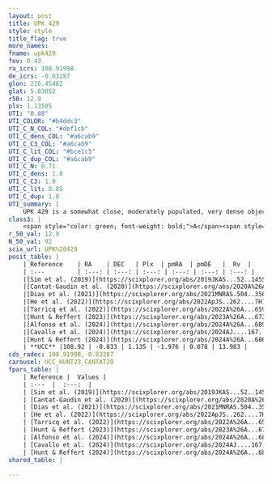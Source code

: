 ```yaml
---
layout: post
title: UPK 429
style: style
title_flag: true
more_names: 
fname: upk429
fov: 0.43
ra_icrs: 108.91998
de_icrs: -0.83287
glon: 216.45482
glat: 5.03052
r50: 12.9
plx: 1.13505
UTI: "0.88"
UTI_COLOR: "#b4ddc3"
UTI_C_N_COL: "#def1cb"
UTI_C_dens_COL: "#a6cab9"
UTI_C_C3_COL: "#a6cab9"
UTI_C_lit_COL: "#bce1c5"
UTI_C_dup_COL: "#a6cab9"
UTI_C_N: 0.71
UTI_C_dens: 1.0
UTI_C_C3: 1.0
UTI_C_lit: 0.85
UTI_C_dup: 1.0
UTI_summary: |
    UPK 429 is a somewhat close, moderately populated, very dense object of very high C3 quality. It is well-studied in the literature.
class3: |
    <span style="color: green; font-weight: bold;">A</span><span style="color: green; font-weight: bold;">A</span>
r_50_val: 12.9
N_50_val: 92
scix_url: UPK%20429
posit_table: |
    | Reference    | RA    | DEC   | Plx  | pmRA  | pmDE   |  Rv  |
    | :---         | :---: | :---: | :---: | :---: | :---: | :---: |
    |[Sim et al. (2019)](https://scixplorer.org/abs/2019JKAS...52..145S) | 108.935 | -0.818 | -- | -2.01 | 0.07 | -- |
    |[Cantat-Gaudin et al. (2020)](https://scixplorer.org/abs/2020A%26A...640A...1C) | 108.961 | -0.875 | 1.122 | -2.045 | 0.071 | -- |
    |[Dias et al. (2021)](https://scixplorer.org/abs/2021MNRAS.504..356D) | 108.962 | -0.929 | 1.122 | -2.102 | 0.095 | 8.805 |
    |[He et al. (2022)](https://scixplorer.org/abs/2022ApJS..262....7H) | 108.937 | -0.848 | 1.135 | -1.97 | 0.077 | -- |
    |[Tarricq et al. (2022)](https://scixplorer.org/abs/2022A%26A...659A..59T) | 108.953 | -0.825 | 1.137 | -1.973 | 0.063 | -- |
    |[Hunt & Reffert (2023)](https://scixplorer.org/abs/2023A%26A...673A.114H) | 108.934 | -0.82 | 1.117 | -1.94 | 0.095 | 13.436 |
    |[Alfonso et al. (2024)](https://scixplorer.org/abs/2024A%26A...689A..18A) | 108.899 | -0.833 | 1.064 | -1.952 | 0.097 | -- |
    |[Cavallo et al. (2024)](https://scixplorer.org/abs/2024AJ....167...12C) | 108.91 | -0.799 | 1.118 | -- | -- | -- |
    |[Hunt & Reffert (2024)](https://scixplorer.org/abs/2024A%26A...686A..42H) | 108.934 | -0.82 | 1.117 | -1.94 | 0.095 | 13.436 |
    | **UCC** |108.92 | -0.833 | 1.135 | -1.976 | 0.078 | 13.983 | 
cds_radec: 108.91998,-0.83287
carousel: UCC_HUNT23_CANTAT20
fpars_table: |
    | Reference |  Values |
    | :---  |  :---:  |
    | [Sim et al. (2019)](https://scixplorer.org/abs/2019JKAS...52..145S) | `d_pc=865, log(age)=7.95` |
    | [Cantat-Gaudin et al. (2020)](https://scixplorer.org/abs/2020A%26A...640A...1C) | `AVNN=0.09, DMNN=9.78, AgeNN=8.15` |
    | [Dias et al. (2021)](https://scixplorer.org/abs/2021MNRAS.504..356D) | `Av=0.26, Dist=873, logage=8.249, [Fe/H]=-0.02` |
    | [He et al. (2022)](https://scixplorer.org/abs/2022ApJS..262....7H) | `A0=0.45, logAge=7.9` |
    | [Tarricq et al. (2022)](https://scixplorer.org/abs/2022A%26A...659A..59T) | `Dist=884, logAgeNN=8.16` |
    | [Hunt & Reffert (2023)](https://scixplorer.org/abs/2023A%26A...673A.114H) | `AV50=0.122, diffAV50=0.377, MOD50=9.595, logAge50=8.225` |
    | [Alfonso et al. (2024)](https://scixplorer.org/abs/2024A%26A...689A..18A) | `AV=0.09037, MOD=9.77959, logAge=8.17665, Z=-0.0196` |
    | [Cavallo et al. (2024)](https://scixplorer.org/abs/2024AJ....167...12C) | `AV50=0.4, dMod50=9.73, logAge50=8.37, [Fe/H]50=-0.16` |
    | [Hunt & Reffert (2024)](https://scixplorer.org/abs/2024A%26A...686A..42H) | `MassJ=225.157` |
shared_table: |
    
---
```

